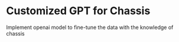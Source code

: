 # Customized GPT for Chassis

Implement openai model to fine-tune the data with the knowledge of chassis  
